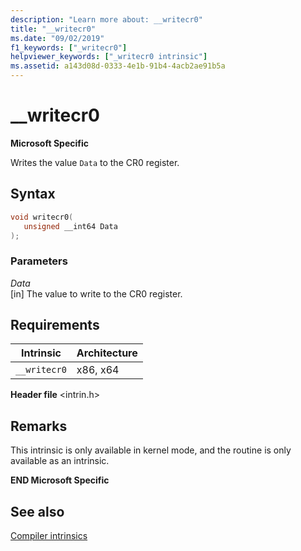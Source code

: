 ```yaml
---
description: "Learn more about: __writecr0"
title: "__writecr0"
ms.date: "09/02/2019"
f1_keywords: ["_writecr0"]
helpviewer_keywords: ["_writecr0 intrinsic"]
ms.assetid: a143d08d-0333-4e1b-91b4-4acb2ae91b5a
---
```

# __writecr0

**Microsoft Specific**

Writes the value `Data` to the CR0 register.

## Syntax

```C
void writecr0(
   unsigned __int64 Data
);
```

### Parameters

*Data*\
[in] The value to write to the CR0 register.

## Requirements

|Intrinsic|Architecture|
|---------------|------------------|
|`__writecr0`|x86, x64|

**Header file** \<intrin.h>

## Remarks

This intrinsic is only available in kernel mode, and the routine is only available as an intrinsic.

**END Microsoft Specific**

## See also

[Compiler intrinsics](../intrinsics/compiler-intrinsics.md)
